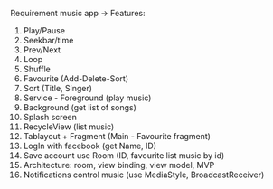 Requirement music app ->
Features:
1. Play/Pause
2. Seekbar/time
3. Prev/Next
4. Loop
5. Shuffle
6. Favourite (Add-Delete-Sort)
7. Sort (Title, Singer)
8. Service - Foreground (play music)
9. Background (get list of songs)
10. Splash screen
11. RecycleView (list music)
12. Tablayout + Fragment (Main - Favourite fragment)
13. LogIn with facebook (get Name, ID)
14. Save account use Room (ID, favourite list music by id)
15. Architecture: room, view binding, view model, MVP
16. Notifications control music (use MediaStyle, BroadcastReceiver)


